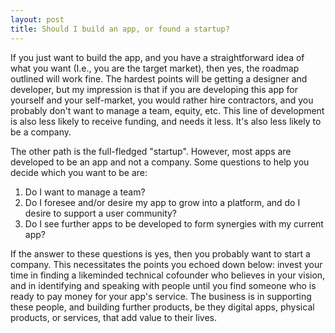```yaml
---
layout: post
title: Should I build an app, or found a startup?
---
```


If you just want to build the app, and you have a straightforward idea of what you want (I.e., you are the target market), then yes, the roadmap outlined will work fine. The hardest points will be getting a designer and developer, but my impression is that if you are developing this app for yourself and your self-market, you would rather hire contractors, and you probably don't want to manage a team, equity, etc. This line of development is also less likely to receive funding, and needs it less. It's also less likely to be a company.

The other path is the full-fledged "startup". However, most apps are developed to be an app and not a company. Some questions to help you decide which you want to be are:

1. Do I want to manage a team?
2. Do I foresee and/or desire my app to grow into a platform, and do I desire to support a user community?
3. Do I see further apps to be developed to form synergies with my current app?

If the answer to these questions is yes, then you probably want to start a company. This necessitates the points you echoed down below: invest your time in finding a likeminded technical cofounder who believes in your vision, and in identifying and speaking with people until you find someone who is ready to pay money for your app's service. The business is in supporting these people, and building further products, be they digital apps, physical products, or services, that add value to their lives.

